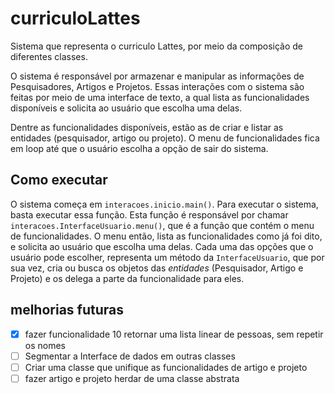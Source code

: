 # curriculoLattes

Sistema que representa o curriculo Lattes, por meio da composição de diferentes classes.

O sistema é responsável por armazenar e manipular as informações de Pesquisadores, Artigos e Projetos.
Essas interações com o sistema são feitas por meio de uma interface de texto, a qual lista as funcionalidades
disponíveis e solicita ao usuário que escolha uma delas.

Dentre as funcionalidades disponíveis, estão as de criar e listar as entidades (pesquisador, artigo ou projeto).
O menu de funcionalidades fica em loop até que o usuário escolha a opção de sair do sistema.

## Como executar

O sistema começa em `interacoes.inicio.main()`. Para executar o sistema, basta executar essa função.
Esta função é responsável por chamar `interacoes.InterfaceUsuario.menu()`, que é a função que contém o menu de funcionalidades.
O menu então, lista as funcionalidades como já foi dito, e solicita ao usuário que escolha uma delas.
Cada uma das opções que o usuário pode escolher, representa um método da `InterfaceUsuario`, que por sua vez, cria ou busca
os objetos das *entidades* (Pesquisador, Artigo e Projeto) e os delega a parte da funcionalidade para eles.

## melhorias futuras

- [X] fazer funcionalidade 10 retornar uma lista linear de pessoas, sem repetir os nomes
- [ ] Segmentar a Interface de dados em outras classes
- [ ] Criar uma classe que unifique as funcionalidades de artigo e projeto
- [ ] fazer artigo e projeto herdar de uma classe abstrata
